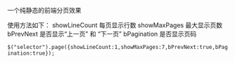 一个纯静态的前端分页效果

使用方法如下：
showLineCount 每页显示行数
showMaxPages 最大显示页数
bPrevNext 是否显示“上一页” 和 “下一页”
bPagination 是否显示页码

```$("selector").page({showLineCount:1,showMaxPages:7,bPrevNext:true,bPagination:true});```
